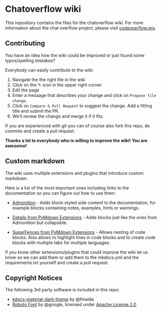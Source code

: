 # Chatoverflow wiki

This repository contains the files for the chatoverflow wiki.
For more information about the chat overflow project, please visit [codeoverflow.org](http://codeoverflow.org).

## Contributing

You have an idea how the wiki could be improved or just found some typos/spelling mistakes?  

Everybody can easily contribute to the wiki:  
1. Navigate the the right file in the wiki
2. Click on the ✎ icon in the upper right corner
3. Edit the page 
4. Enter a message that describes your change and click on `Propose file change`.
6. Click on `Compare & Pull Request` to suggest the change. Add a fitting title and submit the PR.  
5. We'll review the change and merge it if it fits.

If you are experienced with git you can of course also fork this repo, do commits and create a pull request.

**Thanks a lot to everybody who is willing to improve the wiki! You are awesome!**

## Custom markdown
The wiki uses multiple extensions and plugins that introduce custom markdown. 

Here is a list of the most important ones including links to the documentation so you can figure out how to use them:

* [Admonition](https://squidfunk.github.io/mkdocs-material/extensions/admonition/) - Adds block-styled side content to the documentation, for example blocks containing notes, examples, hints or warnings.  

* [Details from PyMdown Extensions](https://facelessuser.github.io/pymdown-extensions/extensions/details/) - Adds blocks just like the ones from Admonition but collapsible.  

* [SuperFences from PyMdown Extensions](https://facelessuser.github.io/pymdown-extensions/extensions/superfences/) - Allows nesting of code blocks. Also allows to highlight lines in code blocks and to create code blocks with multiple tabs for multiple languages.

If you know other extensions/plugins that could improve the wiki let us know so we can add them or add them to the mkdocs.yml and the requirements.txt yourself and create a pull request.

## Copyright Notices
The following 3rd party software is included in this repo:
* [kdocs-material-dark-theme](https://github.com/fmaida/mkdocs-material-dark-theme) by @fmaida
* [Roboto Font](https://github.com/google/roboto) by @google, licensed under [Apache License 2.0](http://www.apache.org/licenses/LICENSE-2.0)
